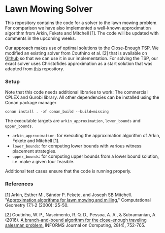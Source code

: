 # Lawn Mowing Solver
This repository contains the code for a solver to the lawn mowing problem.
For comparison we have also implemented a well-known approximation algorithm from Arkin, Fekete and Mitchell [1].
The code will be updated with comments in the upcoming weeks.


Our approach makes use of optimal solutions to the Close-Enough TSP.
We modified an existing solver from Couthino et al. [2] that is available on [Github](https://github.com/waltonpcoutinho/BnB_CETSP) so that we can use it in our implementation.
For solving the TSP, our exact solver uses Christofides approximation as a start solution that was adapted from [this](https://github.com/sth144/christofides-algorithm-cpp) repository.

### Setup

Note that this code needs additional libraries to work: The commercial CPLEX and Gurobi library. All other dependencies can be installed
using the Conan package manager
```
conan install . -of conan_build --build=missing
```

The executable targets are `arkin_approximation`, `lower_bounds` and `upper_bounds`.

* `arkin_approximation`: for executing the approximation
algorithm of Arkin, Fekete and Mitchell [1].
* `lower_bounds`: for computing lower bounds with various witness placement strategies.
* `upper_bounds`: for computing upper bounds from a lower bound solution, i.e. make a given tour feasible.

Additional test cases ensure that the code is running properly.

### References
[1] Arkin, Esther M., Sándor P. Fekete, and Joseph SB Mitchell. "[Approximation algorithms for lawn mowing and milling.](https://www.sciencedirect.com/science/article/pii/S0925772100000158)" Computational Geometry 17.1-2 (2000): 25-50.

[2] Coutinho, W. P., Nascimento, R. Q. D., Pessoa, A. A., & Subramanian, A. (2016). [A branch-and-bound algorithm for the close-enough traveling salesman problem.](https://pubsonline.informs.org/doi/abs/10.1287/ijoc.2016.0711) INFORMS Journal on Computing, 28(4), 752-765.